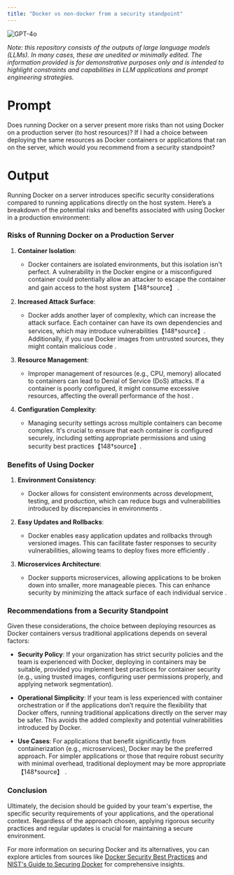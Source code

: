 ```yaml
---
title: "Docker vs non-docker from a security standpoint"
---
```

![GPT-4o](https://img.shields.io/badge/GPT--4o-3333FF?style=for-the-badge&logo=openai&logoColor=white)



*Note: this repository consists of the outputs of large language models (LLMs). In many cases, these are unedited or minimally edited. The information provided is for demonstrative purposes only and is intended to highlight constraints and capabilities in LLM applications and prompt engineering strategies.*


# Prompt

Does running Docker on a server present more risks than not using Docker on a production server (to host resources)? If I had a choice between deploying the same resources as Docker containers or applications that ran on the server, which would you recommend from a security standpoint?

# Output

Running Docker on a server introduces specific security considerations compared to running applications directly on the host system. Here’s a breakdown of the potential risks and benefits associated with using Docker in a production environment:

### Risks of Running Docker on a Production Server

1. **Container Isolation**:
   - Docker containers are isolated environments, but this isolation isn't perfect. A vulnerability in the Docker engine or a misconfigured container could potentially allow an attacker to escape the container and gain access to the host system【148†source】 .

2. **Increased Attack Surface**:
   - Docker adds another layer of complexity, which can increase the attack surface. Each container can have its own dependencies and services, which may introduce vulnerabilities【148†source】. Additionally, if you use Docker images from untrusted sources, they might contain malicious code .

3. **Resource Management**:
   - Improper management of resources (e.g., CPU, memory) allocated to containers can lead to Denial of Service (DoS) attacks. If a container is poorly configured, it might consume excessive resources, affecting the overall performance of the host  .

4. **Configuration Complexity**:
   - Managing security settings across multiple containers can become complex. It's crucial to ensure that each container is configured securely, including setting appropriate permissions and using security best practices【148†source】.

### Benefits of Using Docker

1. **Environment Consistency**:
   - Docker allows for consistent environments across development, testing, and production, which can reduce bugs and vulnerabilities introduced by discrepancies in environments .

2. **Easy Updates and Rollbacks**:
   - Docker enables easy application updates and rollbacks through versioned images. This can facilitate faster responses to security vulnerabilities, allowing teams to deploy fixes more efficiently .

3. **Microservices Architecture**:
   - Docker supports microservices, allowing applications to be broken down into smaller, more manageable pieces. This can enhance security by minimizing the attack surface of each individual service .

### Recommendations from a Security Standpoint

Given these considerations, the choice between deploying resources as Docker containers versus traditional applications depends on several factors:

- **Security Policy**: If your organization has strict security policies and the team is experienced with Docker, deploying in containers may be suitable, provided you implement best practices for container security (e.g., using trusted images, configuring user permissions properly, and applying network segmentation).
  
- **Operational Simplicity**: If your team is less experienced with container orchestration or if the applications don’t require the flexibility that Docker offers, running traditional applications directly on the server may be safer. This avoids the added complexity and potential vulnerabilities introduced by Docker.

- **Use Cases**: For applications that benefit significantly from containerization (e.g., microservices), Docker may be the preferred approach. For simpler applications or those that require robust security with minimal overhead, traditional deployment may be more appropriate【148†source】  .

### Conclusion

Ultimately, the decision should be guided by your team's expertise, the specific security requirements of your applications, and the operational context. Regardless of the approach chosen, applying rigorous security practices and regular updates is crucial for maintaining a secure environment.

For more information on securing Docker and its alternatives, you can explore articles from sources like [Docker Security Best Practices](https://docs.docker.com/engine/security/security/) and [NIST's Guide to Securing Docker](https://csrc.nist.gov/publications/detail/sp/800-190/final) for comprehensive insights.